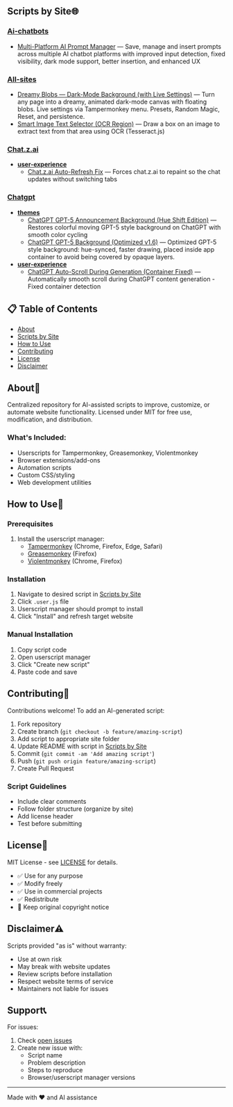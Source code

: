 ## Scripts by Site🌐

### [Ai-chatbots](./sites/ai-chatbots)
  - [Multi-Platform AI Prompt Manager](./sites/ai-chatbots/multi-platform-ai-prompt-manager-2.5.user.js) — Save, manage and insert prompts across multiple AI chatbot platforms with improved input detection, fixed visibility, dark mode support, better insertion, and enhanced UX

### [All-sites](./sites/all-sites)
  - [Dreamy Blobs — Dark-Mode Background (with Live Settings)](./sites/all-sites/dreamy-blobs-—-dark-mode-background-(with-live-settings)-1.0.0.user.js) — Turn any page into a dreamy, animated dark-mode canvas with floating blobs. Live settings via Tampermonkey menu. Presets, Random Magic, Reset, and persistence.
  - [Smart Image Text Selector (OCR Region)](./sites/all-sites/smart-image-text-selector-(ocr-region)-1.0.user.js) — Draw a box on an image to extract text from that area using OCR (Tesseract.js)

### [Chat.z.ai](./sites/chat.z.ai)
  - **[user-experience](./sites/chat.z.ai/user-experience)**
    - [Chat.z.ai Auto-Refresh Fix](./sites/chat.z.ai/user-experience/chat.z.ai-auto-refresh-fix-1.0.user.js) — Forces chat.z.ai to repaint so the chat updates without switching tabs

### [Chatgpt](./sites/chatgpt)
  - **[themes](./sites/chatgpt/themes)**
    - [ChatGPT GPT-5 Announcement Background (Hue Shift Edition)](./sites/chatgpt/themes/chatgpt_gpt-5_announcement_background_(hue-shift-edition)-1.3.user.js) — Restores colorful moving GPT-5 style background on ChatGPT with smooth color cycling
    - [ChatGPT GPT-5 Background (Optimized v1.6)](./sites/chatgpt/themes/chatgpt_gpt-5_background_(optimized-v1.6)-1.6.user.js) — Optimized GPT-5 style background: hue-synced, faster drawing, placed inside app container to avoid being covered by opaque layers.
  - **[user-experience](./sites/chatgpt/user-experience)**
    - [ChatGPT Auto-Scroll During Generation (Container Fixed)](./sites/chatgpt/user-experience/chatgpt-auto-scroll-during-generation-(container-fixed)-4.0.user.js) — Automatically smooth scroll during ChatGPT content generation - Fixed container detection


## 📋 Table of Contents
- [About](#about)
- [Scripts by Site](#scripts-by-site)
- [How to Use](#how-to-use)
- [Contributing](#contributing)
- [License](#license)
- [Disclaimer](#disclaimer)

## About🌟

Centralized repository for AI-assisted scripts to improve, customize, or automate website functionality. Licensed under MIT for free use, modification, and distribution.

### What's Included:
- Userscripts for Tampermonkey, Greasemonkey, Violentmonkey
- Browser extensions/add-ons
- Automation scripts
- Custom CSS/styling
- Web development utilities


## How to Use🚀

### Prerequisites
1. Install the userscript manager:
    - [Tampermonkey](https://www.tampermonkey.net/) (Chrome, Firefox, Edge, Safari)
    - [Greasemonkey](https://addons.mozilla.org/en-US/firefox/addon/greasemonkey/) (Firefox)
    - [Violentmonkey](https://violentmonkey.github.io/) (Chrome, Firefox)

### Installation
1. Navigate to desired script in [Scripts by Site](#scripts-by-site)
2. Click `.user.js` file
3. Userscript manager should prompt to install
4. Click "Install" and refresh target website

### Manual Installation
1. Copy script code
2. Open userscript manager
3. Click "Create new script"
4. Paste code and save

## Contributing🤝

Contributions welcome! To add an AI-generated script:
1. Fork repository
2. Create branch (`git checkout -b feature/amazing-script`)
3. Add script to appropriate site folder
4. Update README with script in [Scripts by Site](#scripts-by-site)
5. Commit (`git commit -am 'Add amazing script'`)
6. Push (`git push origin feature/amazing-script`)
7. Create Pull Request

### Script Guidelines
- Include clear comments
- Follow folder structure (organize by site)
- Add license header
- Test before submitting

## License📄

MIT License - see [LICENSE](LICENSE) for details.
- ✅ Use for any purpose
- ✅ Modify freely
- ✅ Use in commercial projects
- ✅ Redistribute
- 📝 Keep original copyright notice

## Disclaimer⚠️

Scripts provided "as is" without warranty:
- Use at own risk
- May break with website updates
- Review scripts before installation
- Respect website terms of service
- Maintainers not liable for issues

## Support📞

For issues:
1. Check [open issues](https://github.com/imwaitingnow/AI-Generated-Scripts/issues)
2. Create new issue with:
    - Script name
    - Problem description
    - Steps to reproduce
    - Browser/userscript manager versions

---

Made with ❤️ and AI assistance

